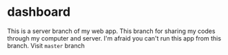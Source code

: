 # dashboard
This is a server branch of my web app. This branch for sharing my codes through my computer and server. I'm afraid you can't run this app from this branch. Visit `master` branch 
